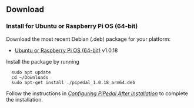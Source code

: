 ## Download

### Install for Ubuntu or Raspberry Pi OS (64-bit)

Download the most recent Debian (.deb) package for your platform:

- [Ubuntu or Raspberry Pi OS (64-bit)](https://github.com/rerdavies/pipedal/releases/download/v1.0.18/pipedal_1.0.18_arm64.deb) v1.0.18

Install the package by running 

```
  sudo apt update
  cd ~/Downloads  
  sudo apt-get install ./pipedal_1.0.18_arm64.deb
```

Follow the instructions in [_Configuring PiPedal After Installation_](https://rerdavies.github.io/pipedal/Configuring.html) to complete the installation.
